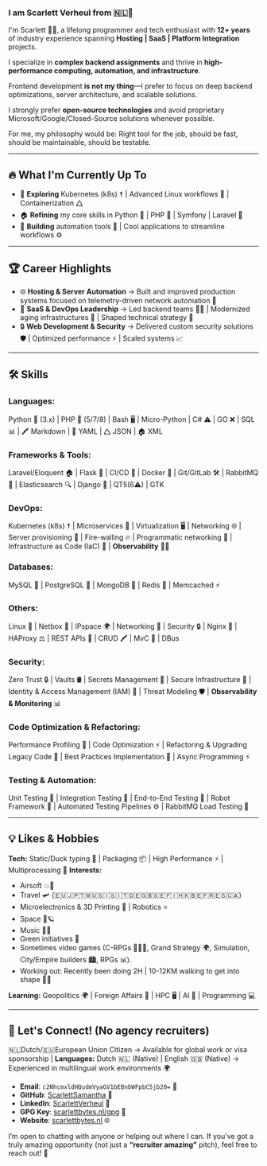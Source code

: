 ### I am Scarlett Verheul from 🇳🇱👋

I'm Scarlett 🧑‍💻, a lifelong programmer and tech enthusiast with **12+ years** of industry experience spanning **Hosting | SaaS | Platform Integration** projects. 

I specialize in **complex backend assignments** and thrive in **high-performance computing, automation, and infrastructure**. 

Frontend development **is not my thing**—I prefer to focus on deep backend optimizations, server architecture, and scalable solutions. 

I strongly prefer **open-source technologies** and avoid proprietary Microsoft/Google/Closed-Source solutions whenever possible.

For me, my philosophy would be: Right tool for the job, should be fast, should be maintainable, should be testable.

---

## 🔥 **What I'm Currently Up To**

- 🚀 **Exploring** Kubernetes (k8s) ☨️ | Advanced Linux workflows 🐧 | Containerization 🛆
- 🏠 **Refining** my core skills in Python 🐍 | PHP 🐘 | Symfony | Laravel 🎯
- 🤔 **Building** automation tools 🤖 | Cool applications to streamline workflows ⚙️

---

## 🏆 **Career Highlights**

- 🌐 **Hosting & Server Automation** → Built and improved production systems focused on telemetry-driven network automation 📱
- 🏅 **SaaS & DevOps Leadership** → Led backend teams 👨‍💻 | Modernized aging infrastructures 🏧 | Shaped technical strategy 🧬
- 🔒 **Web Development & Security** → Delivered custom security solutions 🛡 | Optimized performance ⚡ | Scaled systems 📈

---

## 🛠️ **Skills**

### **Languages:**

Python 🐍 (3.x) | PHP 🐘 (5/7/8) | Bash 🖥️ | Micro-Python | C# ⚠ | GO ❌ | SQL 📊 | 🖍️ Markdown | 📂 YAML | 🛆 JSON | 🏠 XML

### **Frameworks & Tools:**

Laravel/Eloquent 🏠 | Flask 🍶 | CI/CD 🔄 | Docker 🐳 | Git/GitLab 🛠️ | RabbitMQ 🐇 | Elasticsearch 🔍 | Django 🏩 | QT5(6⚠) | GTK

### **DevOps:**

Kubernetes (k8s) ☨️ | Microservices 🏣️ | Virtualization 🖥️ | Networking 🌐 | Server provisioning 🏧 | Fire-walling 🔥 | Programmatic networking 📱 | Infrastructure as Code (IaC) 📜 | **Observability** 🕵️‍♂️

### **Databases:**

MySQL 🐜 | PostgreSQL 🐘 | MongoDB 🎃 | Redis 🚀 | Memcached ⚡

### **Others:**
Linux 🐧 | Netbox 📂 | IPspace 🌍 | Networking 💪 | Security 🔒 | Nginx 🚦 | HAProxy ⚖️ | REST APIs 🔗 | CRUD 🖍️ | MvC 🏩 | DBus

### **Security:**
Zero Trust 🔒 | Vaults 🛢 | Secrets Management 🦯 | Secure Infrastructure 🏰 | Identity & Access Management (IAM) 🔑 | Threat Modeling 🛡 | **Observability & Monitoring** 📊

### **Code Optimization & Refactoring:**

Performance Profiling 🎯 | Code Optimization ⚡ | Refactoring & Upgrading Legacy Code 🏢 | Best Practices Implementation 🤔 | Async Programming ⚡

### **Testing & Automation:**

Unit Testing 🧪 | Integration Testing 🔗 | End-to-End Testing 📍 | Robot Framework 🤖 | Automated Testing Pipelines ⚙️ | RabbitMQ Load Testing 🐇

---

## 💡 **Likes & Hobbies**

**Tech:** Static/Duck typing 🦆 | Packaging 📦 | High Performance ⚡ | Multiprocessing 🔄
**Interests:**

- Airsoft 💥🔫
- Travel 🛩 (🇪🇺🇯🇵🇹🇼🇺🇸🇮🇸🇮🇹🇩🇪🇬🇧🇸🇪🇫🇮🇭🇰🇧🇪🇫🇷🇪🇸🇨🇦)
- Microelectronics & 3D Printing 🤖 | Robotics ⭐
- Space 🚀🪐
- Music 🎵🎸
- Green initiatives 🌺
- Sometimes video games (C-RPGs 🧙🏻‍♀️, Grand Strategy 🌍, Simulation, City/Empire builders 🏙️, RPGs 📊).
- Working out: Recently been doing 2H | 10-12KM walking to get into shape 🏃‍♀️

**Learning:** Geopolitics 🌍 | Foreign Affairs 🏩 | HPC 🖥️ | AI 🤖 | Programming 💻

---

## 📎 **Let's Connect! (No agency recruiters)**

🇳🇱Dutch/🇪🇺European Union Citizen → Available for global work or visa sponsorship | **Languages:** Dutch 🇳🇱 (Native) | English 🇬🇧 (Native) → Experienced in multilingual work environments 🌍

- **Email**: `c2NhcmxldHQudmVyaGV1bEBnbWFpbC5jb20=` 🔏
- **GitHub**: [ScarlettSamantha](https://github.com/ScarlettSamantha) 🐙
- **LinkedIn**: [ScarlettVerheul](https://www.linkedin.com/in/ScarlettVerheul) 🔗
- **GPG Key**: [scarlettbytes.nl/gpg](https://scarlettbytes.nl/gpg) 🔑
- **Website**: [scarlettbytes.nl](https://scarlettbytes.nl) 🌐

I’m open to chatting with anyone or helping out where I can. If you’ve got a truly amazing opportunity (not just a **“recruiter amazing”** pitch), feel free to reach out! 🚀
